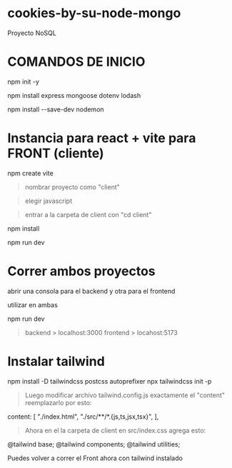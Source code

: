 # cookies-by-su-node-mongo

Proyecto NoSQL

# COMANDOS DE INICIO

npm init -y

npm install express mongoose dotenv lodash

npm install --save-dev nodemon

# Instancia para react + vite para FRONT (cliente)

npm create vite

> nombrar proyecto como "client"

> elegir javascript

> entrar a la carpeta de client con "cd client"

npm install

npm run dev

# Correr ambos proyectos

abrir una consola para el backend y otra para el frontend

utilizar en ambas

npm run dev

> backend > localhost:3000
> frontend > locahost:5173

# Instalar tailwind

npm install -D tailwindcss postcss autoprefixer
npx tailwindcss init -p

> Luego modificar archivo tailwind.config.js exactamente
> el "content" reemplazarlo por esto:

content: [
"./index.html",
"./src/**/*.{js,ts,jsx,tsx}",
],

> Ahora en el la carpeta de client en src/index.css agrega esto:

@tailwind base;
@tailwind components;
@tailwind utilities;

Puedes volver a correr el Front ahora con tailwind instalado
